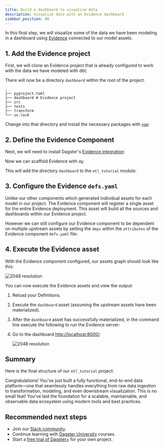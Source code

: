 ```yaml
---
title: Build a dashboard to visualize data
description: Visualize data with an Evidence dashboard
sidebar_position: 80
---
```


In this final step, we will visualize some of the data we have been modeling in a dashboard using [Evidence](https://evidence.dev/) connected to our model assets.

## 1. Add the Evidence project

First, we will clone an Evidence project that is already configured to work with the data we have modeled with dbt:

<CliInvocationExample contents="git clone --depth=1 https://github.com/dagster-io/jaffle-dashboard.git dashboard && rm -rf dashboard/.git" />

There will now be a directory `dashboard` within the root of the project.

```
.
├── pyproject.toml
├── dashboard # Evidence project
├── src
├── tests
├── transform
└── uv.lock
```

Change into that directory and install the necessary packages with [`npm`](https://www.npmjs.com/):

<CliInvocationExample contents="cd dashboard && npm install" />

## 2. Define the Evidence Component

Next, we will need to install Dagster's [Evidence integration](https://docs.dagster.io/integrations/libraries/evidence):

<CliInvocationExample contents="uv pip install dagster-evidence" />

Now we can scaffold Evidence with `dg`:

<CliInvocationExample path="docs_snippets/docs_snippets/guides/tutorials/etl_tutorial/commands/dg-scaffold-evidence.txt" />

This will add the directory `dashboard` to the `etl_tutorial` module:

<CliInvocationExample path="docs_snippets/docs_snippets/guides/tutorials/etl_tutorial/tree/evidence.txt" />

## 3. Configure the Evidence `defs.yaml`

Unlike our other components which generated individual assets for each model in our project. The Evidence component will register a single asset for the entire Evidence deployment. This asset will build all the sources and dashboards within our Evidence project.

However we can still configure our Evidence component to be dependent on multiple upstream assets by setting the `deps` within the `attributes` of the Evidence component `defs.yaml` file:

<CodeExample
    path="docs_snippets/docs_snippets/guides/tutorials/etl_tutorial/src/etl_tutorial/defs/dashboard/defs.yaml"
    language="yaml"
    title="src/etl_tutorial/defs/dashboard/defs.yaml"
/>

## 4. Execute the Evidence asset

With the Evidence component configured, our assets graph should look like this:

![2048 resolution](/images/tutorial/etl-tutorial/assets-evidence.png)

You can now execute the Evidence assets and view the output:

1. Reload your Definitions.
2. Execute the `dashboard` asset (assuming the upstream assets have been materialized).
3. After the `dashboard` asset has successfully materialized, in the command line execute the following to run the Evidence server:

   <CliInvocationExample contents="cd dashboard/build && python -m http.server" />

4. Go to the dashboard [http://localhost:8000/](http://localhost:8000/):

   ![2048 resolution](/images/tutorial/etl-tutorial/evidence-dashboard.png)

## Summary

Here is the final structure of our `etl_tutorial` project:

<CliInvocationExample path="docs_snippets/docs_snippets/guides/tutorials/etl_tutorial/tree/step-7.txt" />

Congratulations! You've just built a fully functional, end-to-end data platform—one that seamlessly handles everything from raw data ingestion to transformation, modeling, and even downstream visualization. This is no small feat! You've laid the foundation for a scalable, maintainable, and observable data ecosystem using modern tools and best practices.

## Recommended next steps

- Join our [Slack community](https://dagster.io/slack).
- Continue learning with [Dagster University](https://courses.dagster.io/) courses.
- Start a [free trial of Dagster+](https://dagster.cloud/signup) for your own project.
